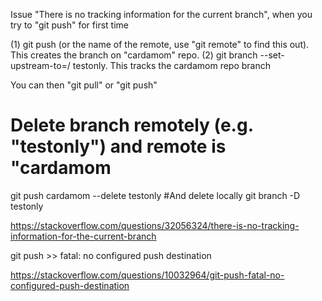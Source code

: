 Issue "There is no tracking information for the current branch", when you try to "git push" for first time

(1) git push <cardamom> (or the name of the remote, use "git remote" to find this out). This creates the branch on "cardamom" repo.
(2)  git branch --set-upstream-to=<cardamom>/<branch> testonly. This tracks the cardamom repo branch
  
  You can then "git pull" or "git push"

  
  # Delete branch remotely (e.g. "testonly") and remote is "cardamom
  git push cardamom --delete testonly
  #And delete locally
  git branch -D testonly
  




https://stackoverflow.com/questions/32056324/there-is-no-tracking-information-for-the-current-branch



git push >> fatal: no configured push destination


https://stackoverflow.com/questions/10032964/git-push-fatal-no-configured-push-destination
